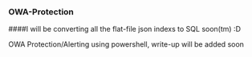 ### OWA-Protection
####I will be converting all the flat-file json indexs to SQL soon(tm) :D

OWA Protection/Alerting using powershell, write-up will be added soon


